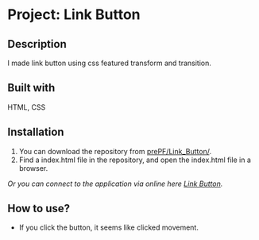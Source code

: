 # Project: Link Button

## Description

I made link button using css featured transform and transition.
 
## Built with

HTML, CSS

## Installation

1. You can download the repository from
[prePF/Link_Button/](https://github.com/leiachung41/prePF/tree/master/Link_Button/).
2. Find a index.html file in the repository, and open the index.html file in a browser.

*Or you can connect to the application via online here [Link Button](https://leiachung41.github.io/prePF/Link_Button/index.html).*

## How to use?

  - If you click the button, it seems like clicked movement. 



